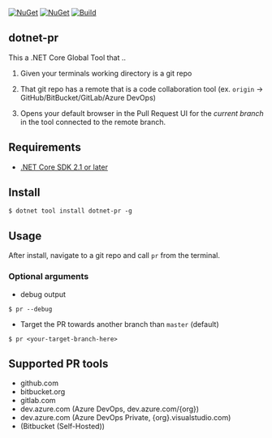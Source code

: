 [![NuGet](https://img.shields.io/nuget/v/dotnet-pr.svg)](https://www.nuget.org/packages/dotnet-pr/)
[![NuGet](https://img.shields.io/nuget/dt/dotnet-pr.svg)](https://www.nuget.org/packages/dotnet-pr/)
[![Build](https://github.com/johnkors/dotnet-pr/workflows/CI/badge.svg)](https://github.com/johnkors/dotnet-pr/actions)
## dotnet-pr


This a .NET Core Global Tool that ..

1) Given your terminals working directory is a git repo

2) That git repo has a remote that is a code collaboration tool (ex. `origin` -> GitHub/BitBucket/GitLab/Azure DevOps)

3) Opens your default browser in the Pull Request UI for the _current branch_ in the tool connected to the remote branch.


## Requirements

* [.NET Core SDK 2.1 or later](https://dotnet.microsoft.com/download)

## Install

```
$ dotnet tool install dotnet-pr -g
```

## Usage

After install, navigate to a git repo and call `pr` from the terminal.

### Optional arguments

* debug output

```
$ pr --debug
```

* Target the PR towards another branch than `master` (default)

```
$ pr <your-target-branch-here>
```

## Supported PR tools

* github.com
* bitbucket.org
* gitlab.com
* dev.azure.com (Azure DevOps, dev.azure.com/{org})
* dev.azure.com (Azure DevOps Private, {org}.visualstudio.com)
* (Bitbucket (Self-Hosted))
